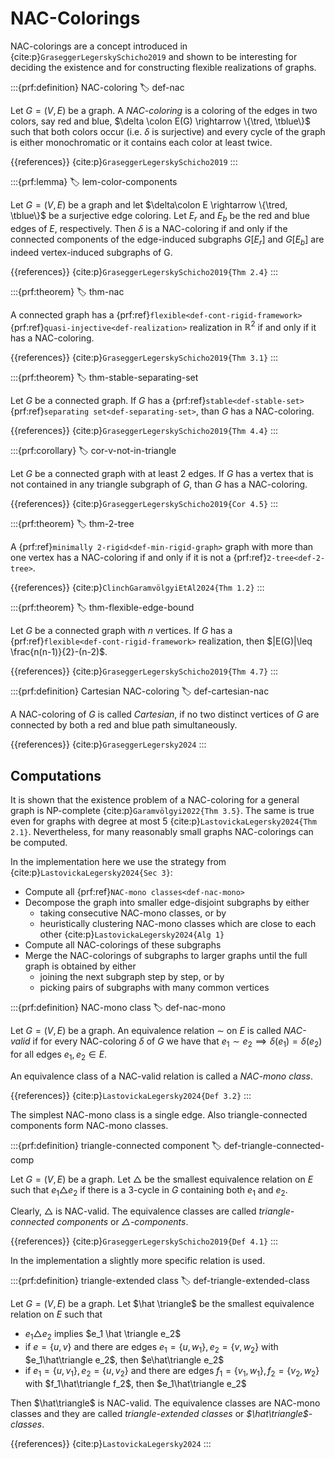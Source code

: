 # NAC-Colorings

NAC-colorings are a concept introduced in {cite:p}`GraseggerLegerskySchicho2019`
and shown to be interesting for deciding the existence and for constructing flexible realizations of graphs.

:::{prf:definition} NAC-coloring
:label: def-nac

Let $G = (V,E)$ be a graph.
A _NAC-coloring_ is a coloring of the edges in two colors, say red and blue, $\delta \colon E(G) \rightarrow \{\tred, \tblue\}$ such that
both colors occur (i.e. $\delta$ is surjective) and
every cycle of the graph is either monochromatic or it contains each color at least twice.

{{references}} {cite:p}`GraseggerLegerskySchicho2019`
:::


:::{prf:lemma}
:label: lem-color-components

Let $G=(V,E)$ be a graph and let $\delta\colon E \rightarrow \{\tred, \tblue\}$ be a
surjective edge coloring.
Let $E_r$ and $E_b$ be the red and blue edges of $E$, respectively.
Then $\delta$ is a NAC-coloring if and only if the connected components of the edge-induced subgraphs $G[E_r]$ and $G[E_b]$
are indeed vertex-induced subgraphs of G.

{{references}} {cite:p}`GraseggerLegerskySchicho2019{Thm 2.4}`
:::


:::{prf:theorem}
:label: thm-nac

A connected graph has a {prf:ref}`flexible<def-cont-rigid-framework>` {prf:ref}`quasi-injective<def-realization>` realization in $\mathbb R^2$ if and only if it has a
NAC-coloring.

{{references}} {cite:p}`GraseggerLegerskySchicho2019{Thm 3.1}`
:::


:::{prf:theorem}
:label: thm-stable-separating-set

Let $G$ be a connected graph. If $G$ has a {prf:ref}`stable<def-stable-set>` {prf:ref}`separating set<def-separating-set>`, than $G$ has a NAC-coloring.

{{references}} {cite:p}`GraseggerLegerskySchicho2019{Thm 4.4}`
:::


:::{prf:corollary}
:label: cor-v-not-in-triangle

Let $G$ be a connected graph with at least 2 edges. If $G$ has a vertex that is not contained in any triangle subgraph of $G$, than $G$ has a NAC-coloring.

{{references}} {cite:p}`GraseggerLegerskySchicho2019{Cor 4.5}`
:::


:::{prf:theorem}
:label: thm-2-tree

A {prf:ref}`minimally 2-rigid<def-min-rigid-graph>` graph with more than one vertex has a NAC-coloring if and only if it is not a {prf:ref}`2-tree<def-2-tree>`.

{{references}} {cite:p}`ClinchGaramvölgyiEtAl2024{Thm 1.2}`
:::


:::{prf:theorem}
:label: thm-flexible-edge-bound

Let $G$ be a connected graph with $n$ vertices. If $G$ has a {prf:ref}`flexible<def-cont-rigid-framework>` realization, then $|E(G)|\leq \frac{n(n-1)}{2}-(n-2)$.

{{references}} {cite:p}`GraseggerLegerskySchicho2019{Thm 4.7}`
:::


:::{prf:definition} Cartesian NAC-coloring
:label: def-cartesian-nac

A NAC-coloring of $G$ is called _Cartesian_, if no two distinct vertices of $G$ are connected by both a red and blue path simultaneously.

{{references}} {cite:p}`GraseggerLegersky2024`
:::


## Computations
It is shown that the existence problem of a NAC-coloring for a general graph is NP-complete {cite:p}`Garamvölgyi2022{Thm 3.5}`.
The same is true even for graphs with degree at most 5 {cite:p}`LastovickaLegersky2024{Thm 2.1}`.
Nevertheless, for many reasonably small graphs NAC-colorings can be computed.

In the implementation here we use the strategy from {cite:p}`LastovickaLegersky2024{Sec 3}`:
* Compute all {prf:ref}`NAC-mono classes<def-nac-mono>`
* Decompose the graph into smaller edge-disjoint subgraphs by either
    * taking consecutive NAC-mono classes, or by
    * heuristically clustering NAC-mono classes which are close to each other {cite:p}`LastovickaLegersky2024{Alg 1}`
* Compute all NAC-colorings of these subgraphs
* Merge the NAC-colorings of subgraphs to larger graphs until the full graph is obtained by either
    * joining the next subgraph step by step, or by
    * picking pairs of subgraphs with many common vertices


:::{prf:definition} NAC-mono class
:label: def-nac-mono

Let $G=(V,E)$ be a graph.
An equivalence relation $\sim$ on $E$ is called _NAC-valid_ if
for every NAC-coloring $\delta$ of $G$ we have that $e_1 \sim e_2 \implies \delta(e_1) = \delta(e_2)$
for all edges $e_1,e_2\in E$.

An equivalence class of a NAC-valid relation is called a _NAC-mono class_.

{{references}} {cite:p}`LastovickaLegersky2024{Def 3.2}`
:::

The simplest NAC-mono class is a single edge.
Also triangle-connected components form NAC-mono classes.

:::{prf:definition} triangle-connected component
:label: def-triangle-connected-comp

Let $G=(V,E)$ be a graph.
Let $\triangle$ be the smallest equivalence relation on $E$ such that $e_1\triangle e_2$ if
there is a 3-cycle in $G$ containing both $e_1$ and $e_2$.

Clearly, $\triangle$ is NAC-valid.
The equivalence classes are called _triangle-connected components_ or _$\triangle$-components_.

{{references}} {cite:p}`GraseggerLegerskySchicho2019{Def 4.1}`
:::

In the implementation a slightly more specific relation is used.

:::{prf:definition} triangle-extended class
:label: def-triangle-extended-class

Let $G=(V,E)$ be a graph.
Let $\hat \triangle$ be the smallest equivalence relation on $E$ such that
* $e_1 \triangle e_2$ implies $e_1 \hat \triangle e_2$
* if $e=\{u,v\}$ and there are edges $e_1=\{u,w_1\}, e_2=\{v,w_2\}$ with $e_1\hat\triangle e_2$, then $e\hat\triangle e_2$
* if $e_1=\{u,v_1\}, e_2=\{u,v_2\}$ and there are edges $f_1=\{v_1,w_1\}, f_2=\{v_2,w_2\}$ with $f_1\hat\triangle f_2$, then $e_1\hat\triangle e_2$

Then $\hat\triangle$ is NAC-valid.
The equivalence classes are NAC-mono classes and they are called _triangle-extended classes_ or _$\hat\triangle$-classes_.

{{references}} {cite:p}`LastovickaLegersky2024`
:::

